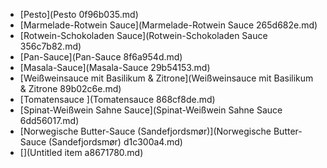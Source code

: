 * [Pesto](Pesto 0f96b035.md)
* [Marmelade-Rotwein Sauce](Marmelade-Rotwein Sauce 265d682e.md)
* [Rotwein-Schokoladen Sauce](Rotwein-Schokoladen Sauce 356c7b82.md)
* [Pan-Sauce](Pan-Sauce 8f6a954d.md)
* [Masala-Sauce](Masala-Sauce 29b54153.md)
* [Weißweinsauce mit Basilikum & Zitrone](Weißweinsauce mit Basilikum & Zitrone 89b02c6e.md)
* [Tomatensauce  ](Tomatensauce 868cf8de.md)
* [Spinat-Weißwein Sahne Sauce](Spinat-Weißwein Sahne Sauce 6dd56017.md)
* [Norwegische Butter-Sauce (Sandefjordsmør)](Norwegische Butter-Sauce (Sandefjordsmør) d1c300a4.md)
* [](Untitled item a8671780.md)